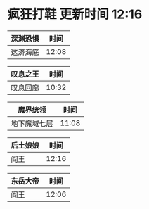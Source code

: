 # 疯狂打鞋 更新时间 12:16

| 深渊恐惧   | 时间    |
|--------|-------|
| 这济海底 | 12:08 |

| 叹息之王   | 时间    |
|--------|-------|
| 叹息回廊 | 10:32 |

| 魔界统领   | 时间    |
|--------|-------|
| 地下魔域七层 | 11:08 |

| 后土娘娘   | 时间    |
|--------|-------|
| 阎王 | 12:16 |

| 东岳大帝   | 时间    |
|--------|-------|
| 阎王 | 12:06 |